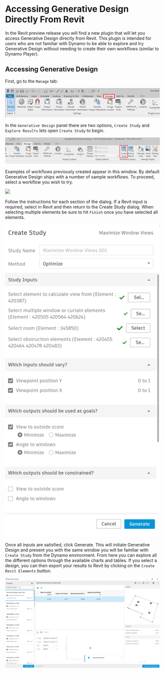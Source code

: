 # Accessing Generative Design Directly From Revit

In the Revit preview release you will find a new plugin that will let you access Generative Design directly from Revit. This plugin is intended for users who are not familiar with Dynamo to be able to explore and try Generative Design without needing to create their own workflows \(similar to Dynamo Player\).

## Accessing Generative Design

First, go to the `Manage` tab:

![](../../.gitbook/assets/accessrefinery1.png)

In the `Generative Design` panel there are two options, `Create Study` and `Explore Results` lets open `Create Study` to begin.

![](../../.gitbook/assets/accessrefinery2%20%281%29.png)

Examples of workflows previously created appear in this window. By default Generative Design ships with a number of sample workflows. To proceed, select a workflow you wish to try.

![](../../.gitbook/assets/accessrefinery3%20%281%29.png)

Follow the instructions for each section of the dialog. If a Revit input is required, select in Revit and then return to the Create Study dialog. When selecting multiple elements be sure to hit `Finish` once you have selected all elements.

![](../../.gitbook/assets/accessrefinery4%20%281%29.png)

Once all inputs are satisfied, click Generate. This will initiate Generative Design and present you with the same window you will be familiar with `Create Study` from the Dynamo environment. From here you can explore all the different options through the available charts and tables. If you select a design, you can then export your results to Revit by clicking on the `Create Revit Elements` button.

![](../../.gitbook/assets/accessrefinery5.png)

